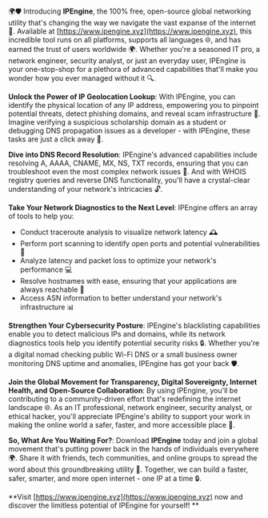 🌍🛡️ Introducing **IPEngine**, the 100% free, open-source global networking utility that's changing the way we navigate the vast expanse of the internet 🚀. Available at [https://www.ipengine.xyz](https://www.ipengine.xyz), this incredible tool runs on all platforms, supports all languages 🌐, and has earned the trust of users worldwide 🌍. Whether you're a seasoned IT pro, a network engineer, security analyst, or just an everyday user, IPEngine is your one-stop-shop for a plethora of advanced capabilities that'll make you wonder how you ever managed without it 🔍.

**Unlock the Power of IP Geolocation Lookup**: With IPEngine, you can identify the physical location of any IP address, empowering you to pinpoint potential threats, detect phishing domains, and reveal scam infrastructure 🚨. Imagine verifying a suspicious scholarship domain as a student or debugging DNS propagation issues as a developer - with IPEngine, these tasks are just a click away 🔧.

**Dive into DNS Record Resolution**: IPEngine's advanced capabilities include resolving A, AAAA, CNAME, MX, NS, TXT records, ensuring that you can troubleshoot even the most complex network issues 🤔. And with WHOIS registry queries and reverse DNS functionality, you'll have a crystal-clear understanding of your network's intricacies 🔓.

**Take Your Network Diagnostics to the Next Level**: IPEngine offers an array of tools to help you:

*   Conduct traceroute analysis to visualize network latency 🕰️
*   Perform port scanning to identify open ports and potential vulnerabilities 🚪
*   Analyze latency and packet loss to optimize your network's performance 💻
*   Resolve hostnames with ease, ensuring that your applications are always reachable 🔗
*   Access ASN information to better understand your network's infrastructure 📊

**Strengthen Your Cybersecurity Posture**: IPEngine's blacklisting capabilities enable you to detect malicious IPs and domains, while its network diagnostics tools help you identify potential security risks 🔒. Whether you're a digital nomad checking public Wi-Fi DNS or a small business owner monitoring DNS uptime and anomalies, IPEngine has got your back 🛡️.

**Join the Global Movement for Transparency, Digital Sovereignty, Internet Health, and Open-Source Collaboration**: By using IPEngine, you'll be contributing to a community-driven effort that's redefining the internet landscape 🌐. As an IT professional, network engineer, security analyst, or ethical hacker, you'll appreciate IPEngine's ability to support your work in making the online world a safer, faster, and more accessible place 🔗.

**So, What Are You Waiting For?**: Download **IPEngine** today and join a global movement that's putting power back in the hands of individuals everywhere 🌍. Share it with friends, tech communities, and online groups to spread the word about this groundbreaking utility 📢. Together, we can build a faster, safer, smarter, and more open internet - one IP at a time 🔒.

**Visit [https://www.ipengine.xyz](https://www.ipengine.xyz) now and discover the limitless potential of IPEngine for yourself! **
